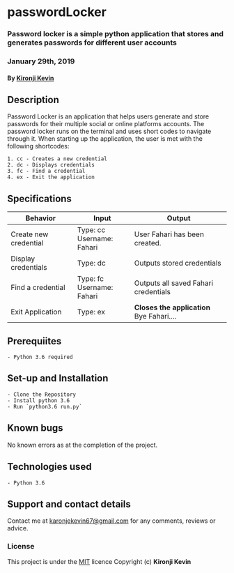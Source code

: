 # passwordLocker
### Password locker is a simple python application that stores and generates passwords for different user accounts
### January 29th, 2019
#### By **[Kironji Kevin](https://github.com/Fahari)**

## Description
Password Locker is an application that helps users generate and store passwords for their multiple social or online platforms accounts.
The password locker runs on the terminal and uses short codes to navigate through it.
When starting up the application, the user is met with the following shortcodes:

    1. cc - Creates a new credential
    2. dc - Displays credentials
    3. fc - Find a credential
    4. ex - Exit the application

## Specifications
| Behavior            | Input                         | Output                        |
| ------------------- | ----------------------------- | ----------------------------- |
| Create new credential | Type: cc <br>Username: Fahari| User Fahari has been created. |
| Display credentials | Type: dc | Outputs stored credentials |
| Find a credential | Type: fc <br>Username: Fahari | Outputs all saved Fahari credentials  |
| Exit Application | Type: ex | **Closes the application** <br>Bye Fahari.... |

## Prerequiites
    - Python 3.6 required

## Set-up and Installation
    - Clone the Repository
    - Install python 3.6
    - Run `python3.6 run.py`

## Known bugs
No known errors as at the completion of the project.

## Technologies used
    - Python 3.6

## Support and contact details
Contact me at karonjekevin67@gmail.com for any comments, reviews or advice.

### License
This project is under the [MIT](https://github.com/Fahari/passwordLocker/blob/master/LICENSE) licence
Copyright (c) **Kironji Kevin**
